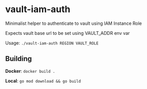 # vault-iam-auth

Minimalist helper to authenticate to vault using IAM Instance Role

Expects vault base url to be set using VAULT_ADDR env var

Usage: `./vault-iam-auth REGION VAULT_ROLE`

## Building

**Docker**: `docker build .`

**Local**: `go mod download && go build`
